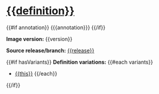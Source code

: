 # [{{definition}}](https://github.com/{{repository}}/tree/master/containers/{{definition}})
{{#if annotation}}
{{{annotation}}}
{{/if}}

**Image version:** {{version}}

**Source release/branch:** [{{release}}](https://github.com/{{repository}}/tree/{{release}}/containers/{{definition}})

{{#if hasVariants}}
**Definition variations:**
{{#each variants}}
- [{{this}}](#variant-{{this}})
{{/each}}

{{/if}}